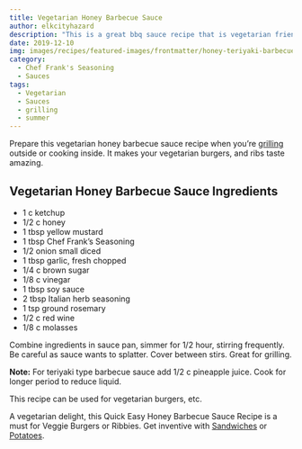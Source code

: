```yaml
---
title: Vegetarian Honey Barbecue Sauce
author: elkcityhazard
description: "This is a great bbq sauce recipe that is vegetarian friendly. It's also great for honey barbeque wings."
date: 2019-12-10
img: images/recipes/featured-images/frontmatter/honey-teriyaki-barbecue-sauce-homemade.jpg
category:
  - Chef Frank's Seasoning
  - Sauces
tags: 
  - Vegetarian
  - Sauces
  - grilling
  - summer
---
```

Prepare this vegetarian honey barbecue sauce recipe when you&#8217;re [grilling][1] outside or cooking inside. It makes your vegetarian burgers, and ribs taste amazing.

## Vegetarian Honey Barbecue Sauce Ingredients

  * 1 c ketchup
  * 1/2 c honey
  * 1 tbsp yellow mustard
  * 1 tbsp Chef Frank&#8217;s Seasoning
  * 1/2 onion small diced
  * 1 tbsp garlic, fresh chopped
  * 1/4 c brown sugar
  * 1/8 c vinegar
  * 1 tbsp soy sauce
  * 2 tbsp Italian herb seasoning
  * 1 tsp ground rosemary
  * 1/2 c red wine
  * 1/8 c molasses

Combine ingredients in sauce pan, simmer for 1/2 hour, stirring frequently. Be careful as sauce wants to splatter. Cover between stirs. Great for grilling.

**Note:** For teriyaki type barbecue sauce add 1/2 c pineapple juice. Cook for longer period to reduce liquid.

This recipe can be used for vegetarian burgers, etc.

A vegetarian delight, this Quick Easy Honey Barbecue Sauce Recipe is a must for Veggie Burgers or Ribbies. Get inventive with [Sandwiches][2] or [Potatoes][3].

 [1]: /wordpress/grilling-cookouts-and-barbecues/
 [2]: /wordpress/sandwich-recipes/
 [3]: /wordpress/recipes-for-special-occasions-and-events/easy-twice-baked-potato/